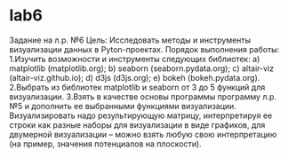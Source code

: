 # lab6

Задание на л.р. №6
Цель: Исследовать методы и инструменты визуализации данных в Pyton-проектах.
Порядок выполнения работы:
1.Изучить возможности и инструменты следующих библиотек:
а) matplotlib (matplotlib.org);
b) seaborn (seaborn.pydata.org);
c) altair-viz (altair-viz.github.io);
d) d3js (d3js.org);
e) bokeh (bokeh.pydata.org).
2.Выбрать из библиотек matplotlib и seaborn от 3 до 5 функций для визуализации.
3.Взять в качестве основы программы программу л.р.№5 и дополнить ее выбранными функциями визуализации. Визуализировать надо результирующую матрицу, интерпретируя ее строки как разные наборы для визуализации в виде графиков, для двумерной визуализации – можно взять любую свою интерпретацию (на пример, значения потенциалов на плоскости).

